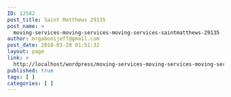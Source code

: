 ```yaml
---
ID: 12582
post_title: Saint Matthews 29135
post_name: >
  moving-services-moving-services-moving-services-saintmatthews-29135
author: mrgabonijeff@gmail.com
post_date: 2018-03-28 01:51:32
layout: page
link: >
  http://localhost/wordpress/moving-services-moving-services-moving-services-saintmatthews-29135/
published: true
tags: [ ]
categories: [ ]
---
```

